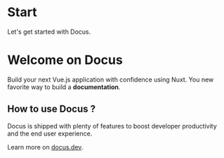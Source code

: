 # Start

Let's get started with Docus.

# Welcome on Docus

Build your next Vue.js application with confidence using Nuxt.
You new favorite way to build a **documentation**.

## How to use Docus ?

Docus is shipped with plenty of features to boost developer productivity and the end user experience.

Learn more on [docus.dev](https://docus.dev).
